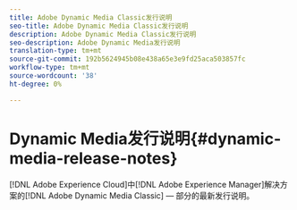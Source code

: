 ```yaml
---
title: Adobe Dynamic Media Classic发行说明
seo-title: Adobe Dynamic Media Classic发行说明
description: Adobe Dynamic Media Classic发行说明
seo-description: Adobe Dynamic Media发行说明
translation-type: tm+mt
source-git-commit: 192b5624945b08e438a65e3e9fd25aca503857fc
workflow-type: tm+mt
source-wordcount: '38'
ht-degree: 0%

---
```



# Dynamic Media发行说明{#dynamic-media-release-notes}

[!DNL Adobe Experience Cloud]中[!DNL Adobe Experience Manager]解决方案的[!DNL Adobe Dynamic Media Classic] — 部分的最新发行说明。